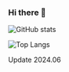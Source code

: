 
### Hi there 👋
![GitHub stats](https://github-readme-stats.vercel.app/api?username=ogelacinyc&rank_icon=percentile&include_all_commits=true&show_icons=true&show=reviews,discussions_started,discussions_answered,prs_merged,prs_merged_percentage)

![Top Langs](https://github-readme-stats.vercel.app/api/top-langs/?username=ogelacinyc&layout=compact&card_width=470)

Update 2024.06
